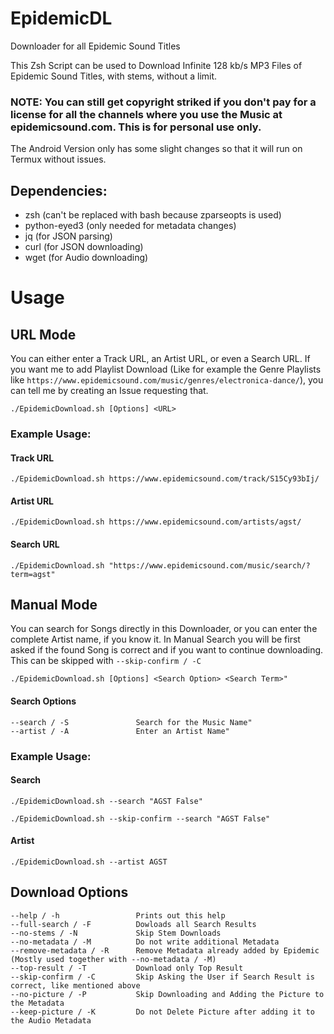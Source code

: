 # EpidemicDL
Downloader for all Epidemic Sound Titles

This Zsh Script can be used to Download Infinite 128 kb/s MP3 Files of Epidemic Sound Titles, with stems, without a limit.
### NOTE: You can still get copyright striked if you don't pay for a license  for all the channels where you use the Music at epidemicsound.com. This is for personal use only.

The Android Version only has some slight changes so that it will run on Termux without issues.

## Dependencies:
- zsh (can't be replaced with bash because zparseopts is used)
- python-eyed3 (only needed for metadata changes)
- jq (for JSON parsing)
- curl (for JSON downloading)
- wget (for Audio downloading)

# Usage
## URL Mode

You can either enter a Track URL, an Artist URL, or even a Search URL.
If you want me to add Playlist Download (Like for example the Genre Playlists like ```https://www.epidemicsound.com/music/genres/electronica-dance/```), you can tell me by creating an Issue requesting that.
```
./EpidemicDownload.sh [Options] <URL>
```

### Example Usage:
#### Track URL
```
./EpidemicDownload.sh https://www.epidemicsound.com/track/S15Cy93bIj/
```

#### Artist URL
```
./EpidemicDownload.sh https://www.epidemicsound.com/artists/agst/
```

#### Search URL
```
./EpidemicDownload.sh "https://www.epidemicsound.com/music/search/?term=agst"
```

## Manual Mode

You can search for Songs directly in this Downloader, or you can enter the complete Artist name, if you know it.
In Manual Search you will be first asked if the found Song is correct and if you want to continue downloading. This can be skipped with ```--skip-confirm / -C```

```
./EpidemicDownload.sh [Options] <Search Option> <Search Term>"
```
#### Search Options
```
--search / -S               Search for the Music Name"
--artist / -A               Enter an Artist Name"
```

### Example Usage:
#### Search
```
./EpidemicDownload.sh --search "AGST False"
```
```
./EpidemicDownload.sh --skip-confirm --search "AGST False"
```

#### Artist
```
./EpidemicDownload.sh --artist AGST
```

## Download Options
```
--help / -h                 Prints out this help
--full-search / -F          Dowloads all Search Results
--no-stems / -N             Skip Stem Downloads
--no-metadata / -M          Do not write additional Metadata
--remove-metadata / -R      Remove Metadata already added by Epidemic (Mostly used together with --no-metadata / -M)
--top-result / -T           Download only Top Result
--skip-confirm / -C         Skip Asking the User if Search Result is correct, like mentioned above
--no-picture / -P           Skip Downloading and Adding the Picture to the Metadata
--keep-picture / -K         Do not Delete Picture after adding it to the Audio Metadata
```